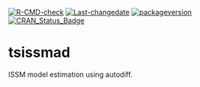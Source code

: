 
[![R-CMD-check](https://github.com/tsmodels/tsissmad/workflows/R-CMD-check/badge.svg)](https://github.com/tsmodels/tsissmad/actions)
[![Last-changedate](https://img.shields.io/badge/last%20change-2022--06--11-yellowgreen.svg)](/commits/master)
[![packageversion](https://img.shields.io/badge/Package%20version-0.1.3-orange.svg?style=flat-square)](commits/master)
[![CRAN_Status_Badge](https://www.r-pkg.org/badges/version/tsissmad)](https://cran.r-project.org/package=tsissmad)

# tsissmad

ISSM model estimation using autodiff.
